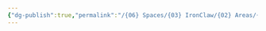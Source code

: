 ```yaml
---
{"dg-publish":true,"permalink":"/{06} Spaces/{03} IronClaw/{02} Areas/{02} Location/","title":"{02} Location","pinned":true}
---
```


